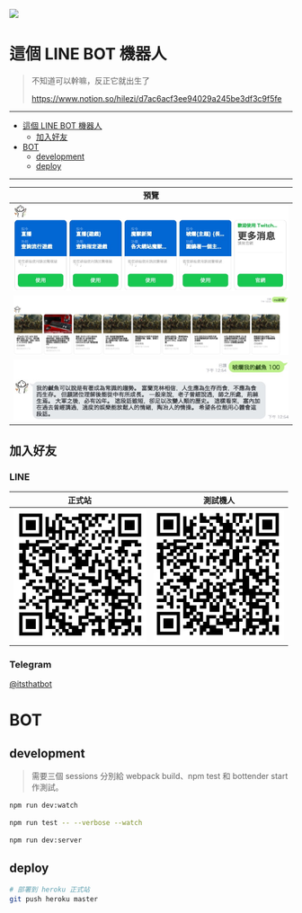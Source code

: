 [![](https://img.shields.io/badge/CHANGELOG-conventional%20changelog-informational)](./packages/bot/CHANGELOG.md)

# 這個 LINE BOT 機器人

> 不知道可以幹嘛，反正它就出生了
>
> https://www.notion.so/hilezi/d7ac6acf3ee94029a245be3df3c9f5fe

---

- [這個 LINE BOT 機器人](#這個-line-bot-機器人)
  - [加入好友](#加入好友)
- [BOT](#bot)
  - [development](#development)
  - [deploy](#deploy)

---

| 預覽                                  |
| ------------------------------------- |
| ![](./public/2020-02-11-12-52-32.png) |
| ![](./public/2020-02-11-12-53-47.png) |
| ![](./public/2020-02-11-12-54-50.png) |

## 加入好友

### LINE

| 正式站                            | 測試機人                            |
| --------------------------------------- | ----------------------------------------- |
| <img src="./public/正式站機器人.png" /> | <img src="./public/公開測試機器人.png" /> |

### Telegram

[@itsthatbot](https://t.me/itsthatbot)

# BOT

## development

> 需要三個 sessions 分別給 webpack build、npm test 和 bottender start 作測試。

```sh
npm run dev:watch
```

```sh
npm run test -- --verbose --watch
```

```sh
npm run dev:server
```

## deploy

```sh
# 部署到 heroku 正式站
git push heroku master
```
